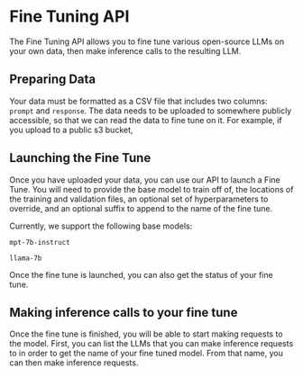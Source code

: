 # Fine Tuning API
The Fine Tuning API allows you to fine tune various open-source LLMs on your own data, then make inference calls to the resulting LLM.

## Preparing Data
Your data must be formatted as a CSV file that includes two columns: `prompt` and `response`. The data needs to be uploaded to somewhere publicly accessible, so that we can read the data to fine tune on it. For example, if you upload to a public s3 bucket, 

## Launching the Fine Tune
Once you have uploaded your data, you can use our API to launch a Fine Tune. You will need to provide the base model to train off of, the locations of the training and validation files, an optional set of hyperparameters to override, and an optional suffix to append to the name of the fine tune. 

Currently, we support the following base models:

`mpt-7b-instruct`

`llama-7b`

Once the fine tune is launched, you can also get the status of your fine tune.

## Making inference calls to your fine tune

Once the fine tune is finished, you will be able to start making requests to the model. First, you can list the LLMs that you can make inference requests to in order to get the name of your fine tuned model. From that name, you can then make inference requests.
